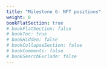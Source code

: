 ```yaml
---
title: "Milestone 6: NFT positions"
weight: 0
bookFlatSection: true
# bookFlatSection: false
# bookToc: true
# bookHidden: false
# bookCollapseSection: false
# bookComments: false
# bookSearchExclude: false
---
```

